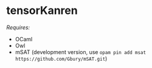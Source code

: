# tensorKanren

*Requires:*
- OCaml
- Owl
- mSAT (development version, use `opam pin add msat https://github.com/Gbury/mSAT.git`)
